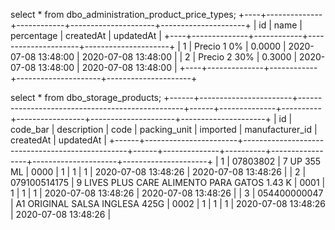 
select * from dbo_administration_product_price_types;
+----+--------------+------------+---------------------+---------------------+
| id | name         | percentage | createdAt           | updatedAt           |
+----+--------------+------------+---------------------+---------------------+
|  1 | Precio 1 0%  |     0.0000 | 2020-07-08 13:48:00 | 2020-07-08 13:48:00 |
|  2 | Precio 2 30% |     0.3000 | 2020-07-08 13:48:00 | 2020-07-08 13:48:00 |
+----+--------------+------------+---------------------+---------------------+


select * from dbo_storage_products;
+------+-----------------------+-------------------------------------------------+------+--------------+----------+-----------------+---------------------+---------------------+
| id   | code_bar              | description                                     | code | packing_unit | imported | manufacturer_id | createdAt           | updatedAt           |
+------+-----------------------+-------------------------------------------------+------+--------------+----------+-----------------+---------------------+---------------------+
|    1 | 07803802              | 7 UP 355 ML                                     | 0000 |            1 |        1 |               1 | 2020-07-08 13:48:26 | 2020-07-08 13:48:26 |
|    2 | 079100514175          | 9 LIVES PLUS CARE ALIMENTO PARA GATOS 1.43 K    | 0001 |            1 |        1 |               1 | 2020-07-08 13:48:26 | 2020-07-08 13:48:26 |
|    3 | 054400000047          | A1 ORIGINAL SALSA INGLESA 425G                  | 0002 |            1 |        1 |               1 | 2020-07-08 13:48:26 | 2020-07-08 13:48:26 |


